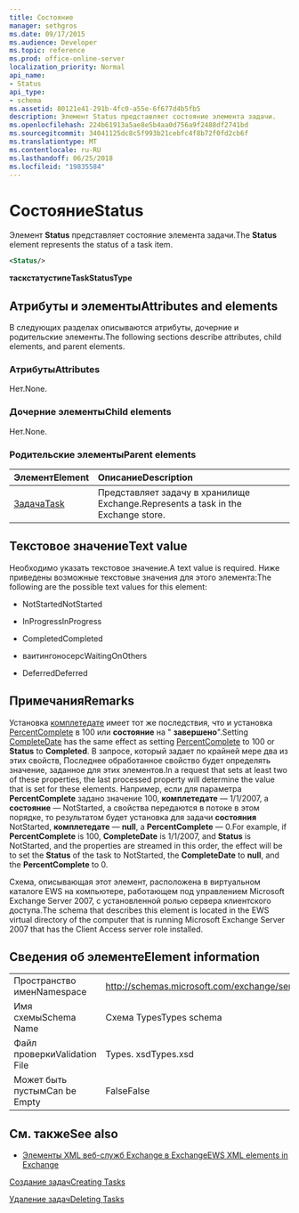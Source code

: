 ```yaml
---
title: Состояние
manager: sethgros
ms.date: 09/17/2015
ms.audience: Developer
ms.topic: reference
ms.prod: office-online-server
localization_priority: Normal
api_name:
- Status
api_type:
- schema
ms.assetid: 80121e41-291b-4fc0-a55e-6f677d4b5fb5
description: Элемент Status представляет состояние элемента задачи.
ms.openlocfilehash: 224b61913a5ae8e5b4aa0d756a9f2488df2741bd
ms.sourcegitcommit: 34041125dc8c5f993b21cebfc4f8b72f0fd2cb6f
ms.translationtype: MT
ms.contentlocale: ru-RU
ms.lasthandoff: 06/25/2018
ms.locfileid: "19835584"
---
```

# <a name="status"></a><span data-ttu-id="6d9d9-103">Состояние</span><span class="sxs-lookup"><span data-stu-id="6d9d9-103">Status</span></span>

<span data-ttu-id="6d9d9-104">Элемент **Status** представляет состояние элемента задачи.</span><span class="sxs-lookup"><span data-stu-id="6d9d9-104">The **Status** element represents the status of a task item.</span></span> 
  
```xml
<Status/>
```

 <span data-ttu-id="6d9d9-105">**таскстатустипе**</span><span class="sxs-lookup"><span data-stu-id="6d9d9-105">**TaskStatusType**</span></span>
## <a name="attributes-and-elements"></a><span data-ttu-id="6d9d9-106">Атрибуты и элементы</span><span class="sxs-lookup"><span data-stu-id="6d9d9-106">Attributes and elements</span></span>

<span data-ttu-id="6d9d9-107">В следующих разделах описываются атрибуты, дочерние и родительские элементы.</span><span class="sxs-lookup"><span data-stu-id="6d9d9-107">The following sections describe attributes, child elements, and parent elements.</span></span>
  
### <a name="attributes"></a><span data-ttu-id="6d9d9-108">Атрибуты</span><span class="sxs-lookup"><span data-stu-id="6d9d9-108">Attributes</span></span>

<span data-ttu-id="6d9d9-109">Нет.</span><span class="sxs-lookup"><span data-stu-id="6d9d9-109">None.</span></span>
  
### <a name="child-elements"></a><span data-ttu-id="6d9d9-110">Дочерние элементы</span><span class="sxs-lookup"><span data-stu-id="6d9d9-110">Child elements</span></span>

<span data-ttu-id="6d9d9-111">Нет.</span><span class="sxs-lookup"><span data-stu-id="6d9d9-111">None.</span></span>
  
### <a name="parent-elements"></a><span data-ttu-id="6d9d9-112">Родительские элементы</span><span class="sxs-lookup"><span data-stu-id="6d9d9-112">Parent elements</span></span>

|<span data-ttu-id="6d9d9-113">**Элемент**</span><span class="sxs-lookup"><span data-stu-id="6d9d9-113">**Element**</span></span>|<span data-ttu-id="6d9d9-114">**Описание**</span><span class="sxs-lookup"><span data-stu-id="6d9d9-114">**Description**</span></span>|
|:-----|:-----|
|[<span data-ttu-id="6d9d9-115">Задача</span><span class="sxs-lookup"><span data-stu-id="6d9d9-115">Task</span></span>](task.md) <br/> |<span data-ttu-id="6d9d9-116">Представляет задачу в хранилище Exchange.</span><span class="sxs-lookup"><span data-stu-id="6d9d9-116">Represents a task in the Exchange store.</span></span>  <br/> |
   
## <a name="text-value"></a><span data-ttu-id="6d9d9-117">Текстовое значение</span><span class="sxs-lookup"><span data-stu-id="6d9d9-117">Text value</span></span>

<span data-ttu-id="6d9d9-118">Необходимо указать текстовое значение.</span><span class="sxs-lookup"><span data-stu-id="6d9d9-118">A text value is required.</span></span> <span data-ttu-id="6d9d9-119">Ниже приведены возможные текстовые значения для этого элемента:</span><span class="sxs-lookup"><span data-stu-id="6d9d9-119">The following are the possible text values for this element:</span></span>
  
- <span data-ttu-id="6d9d9-120">NotStarted</span><span class="sxs-lookup"><span data-stu-id="6d9d9-120">NotStarted</span></span>
    
- <span data-ttu-id="6d9d9-121">InProgress</span><span class="sxs-lookup"><span data-stu-id="6d9d9-121">InProgress</span></span>
    
- <span data-ttu-id="6d9d9-122">Completed</span><span class="sxs-lookup"><span data-stu-id="6d9d9-122">Completed</span></span>
    
- <span data-ttu-id="6d9d9-123">ваитингоносерс</span><span class="sxs-lookup"><span data-stu-id="6d9d9-123">WaitingOnOthers</span></span>
    
- <span data-ttu-id="6d9d9-124">Deferred</span><span class="sxs-lookup"><span data-stu-id="6d9d9-124">Deferred</span></span>
    
## <a name="remarks"></a><span data-ttu-id="6d9d9-125">Примечания</span><span class="sxs-lookup"><span data-stu-id="6d9d9-125">Remarks</span></span>

<span data-ttu-id="6d9d9-126">Установка [комплетедате](completedate.md) имеет тот же последствия, что и установка [PercentComplete](percentcomplete.md) в 100 или **состояние** на " **завершено**".</span><span class="sxs-lookup"><span data-stu-id="6d9d9-126">Setting [CompleteDate](completedate.md) has the same effect as setting [PercentComplete](percentcomplete.md) to 100 or **Status** to **Completed**.</span></span> <span data-ttu-id="6d9d9-127">В запросе, который задает по крайней мере два из этих свойств, Последнее обработанное свойство будет определять значение, заданное для этих элементов.</span><span class="sxs-lookup"><span data-stu-id="6d9d9-127">In a request that sets at least two of these properties, the last processed property will determine the value that is set for these elements.</span></span> <span data-ttu-id="6d9d9-128">Например, если для параметра **PercentComplete** задано значение 100, **комплетедате** — 1/1/2007, а **состояние** — NotStarted, а свойства передаются в потоке в этом порядке, то результатом будет установка для задачи **состояния** NotStarted, **комплетедате** — **null**, а **PercentComplete** — 0.</span><span class="sxs-lookup"><span data-stu-id="6d9d9-128">For example, if **PercentComplete** is 100, **CompleteDate** is 1/1/2007, and **Status** is NotStarted, and the properties are streamed in this order, the effect will be to set the **Status** of the task to NotStarted, the **CompleteDate** to **null**, and the **PercentComplete** to 0.</span></span> 
  
<span data-ttu-id="6d9d9-129">Схема, описывающая этот элемент, расположена в виртуальном каталоге EWS на компьютере, работающем под управлением Microsoft Exchange Server 2007, с установленной ролью сервера клиентского доступа.</span><span class="sxs-lookup"><span data-stu-id="6d9d9-129">The schema that describes this element is located in the EWS virtual directory of the computer that is running Microsoft Exchange Server 2007 that has the Client Access server role installed.</span></span>
  
## <a name="element-information"></a><span data-ttu-id="6d9d9-130">Сведения об элементе</span><span class="sxs-lookup"><span data-stu-id="6d9d9-130">Element information</span></span>

|||
|:-----|:-----|
|<span data-ttu-id="6d9d9-131">Пространство имен</span><span class="sxs-lookup"><span data-stu-id="6d9d9-131">Namespace</span></span>  <br/> |http://schemas.microsoft.com/exchange/services/2006/types  <br/> |
|<span data-ttu-id="6d9d9-132">Имя схемы</span><span class="sxs-lookup"><span data-stu-id="6d9d9-132">Schema Name</span></span>  <br/> |<span data-ttu-id="6d9d9-133">Схема Types</span><span class="sxs-lookup"><span data-stu-id="6d9d9-133">Types schema</span></span>  <br/> |
|<span data-ttu-id="6d9d9-134">Файл проверки</span><span class="sxs-lookup"><span data-stu-id="6d9d9-134">Validation File</span></span>  <br/> |<span data-ttu-id="6d9d9-135">Types. xsd</span><span class="sxs-lookup"><span data-stu-id="6d9d9-135">Types.xsd</span></span>  <br/> |
|<span data-ttu-id="6d9d9-136">Может быть пустым</span><span class="sxs-lookup"><span data-stu-id="6d9d9-136">Can be Empty</span></span>  <br/> |<span data-ttu-id="6d9d9-137">False</span><span class="sxs-lookup"><span data-stu-id="6d9d9-137">False</span></span>  <br/> |
   
## <a name="see-also"></a><span data-ttu-id="6d9d9-138">См. также</span><span class="sxs-lookup"><span data-stu-id="6d9d9-138">See also</span></span>



- [<span data-ttu-id="6d9d9-139">Элементы XML веб-служб Exchange в Exchange</span><span class="sxs-lookup"><span data-stu-id="6d9d9-139">EWS XML elements in Exchange</span></span>](ews-xml-elements-in-exchange.md)


[<span data-ttu-id="6d9d9-140">Создание задач</span><span class="sxs-lookup"><span data-stu-id="6d9d9-140">Creating Tasks</span></span>](http://msdn.microsoft.com/library/0ef97334-e8a0-4f67-a23a-dd9e2bbad49f%28Office.15%29.aspx)
  
[<span data-ttu-id="6d9d9-141">Удаление задач</span><span class="sxs-lookup"><span data-stu-id="6d9d9-141">Deleting Tasks</span></span>](http://msdn.microsoft.com/library/a3d7e25f-8a35-4901-b1d9-d31f418ab340%28Office.15%29.aspx)

